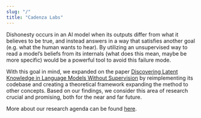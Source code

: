 ```yaml
---
slug: "/"
title: "Cadenza Labs"
---
```


Dishonesty occurs in an AI model when its outputs differ from what it believes to be true, and instead answers in a way that satisfies another goal (e.g. what the human wants to hear). By utilizing an unsupervised way to read a model’s beliefs from its internals (what does this mean, maybe be more specific) would be a powerful tool to avoid this failure mode. 

With this goal in mind, we expanded on the paper [Discovering Latent Knowledge in Language Models Without Supervision](https://arxiv.org/abs/2212.03827) by reimplementing its codebase and creating a theoretical framework expanding the method to other concepts. Based on our findings, we consider this area of research crucial and promising, both for the near and far future.

More about our research agenda can be found [here](/research).
